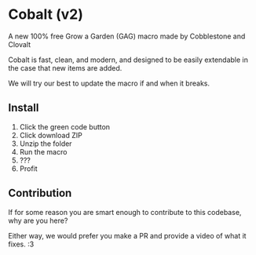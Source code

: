 # Cobalt (v2)

A new 100% free Grow a Garden (GAG) macro made by Cobblestone and Clovalt

Cobalt is fast, clean, and modern, and designed to be easily extendable in the case that new items are added.

We will try our best to update the macro if and when it breaks.

## Install

1. Click the green code button
2. Click download ZIP
3. Unzip the folder
4. Run the macro
5. ???
6. Profit

## Contribution

If for some reason you are smart enough to contribute to this codebase, why are you here?

Either way, we would prefer you make a PR and provide a video of what it fixes. :3